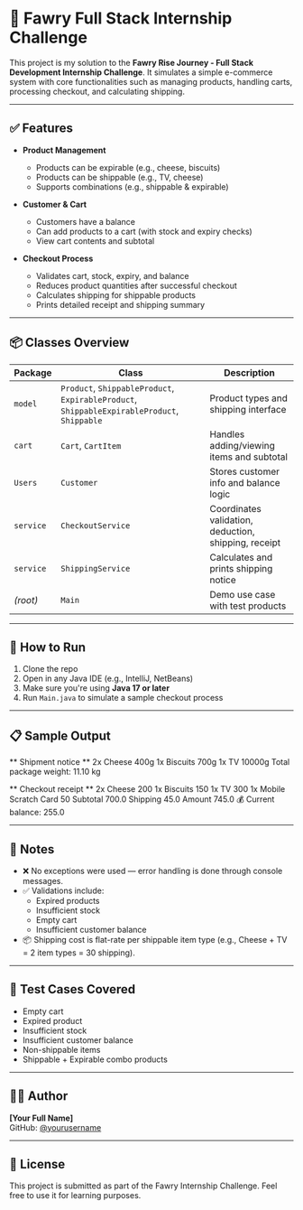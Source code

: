 # 🛒 Fawry Full Stack Internship Challenge

This project is my solution to the **Fawry Rise Journey - Full Stack Development Internship Challenge**. It simulates a simple e-commerce system with core functionalities such as managing products, handling carts, processing checkout, and calculating shipping.

---

## ✅ Features

- **Product Management**
  - Products can be expirable (e.g., cheese, biscuits)
  - Products can be shippable (e.g., TV, cheese)
  - Supports combinations (e.g., shippable & expirable)

- **Customer & Cart**
  - Customers have a balance
  - Can add products to a cart (with stock and expiry checks)
  - View cart contents and subtotal

- **Checkout Process**
  - Validates cart, stock, expiry, and balance
  - Reduces product quantities after successful checkout
  - Calculates shipping for shippable products
  - Prints detailed receipt and shipping summary

---

## 📦 Classes Overview

| Package       | Class                     | Description                                      |
|---------------|---------------------------|--------------------------------------------------|
| `model`       | `Product`, `ShippableProduct`, `ExpirableProduct`, `ShippableExpirableProduct`, `Shippable` | Product types and shipping interface             |
| `cart`        | `Cart`, `CartItem`        | Handles adding/viewing items and subtotal        |
| `Users`       | `Customer`                | Stores customer info and balance logic           |
| `service`     | `CheckoutService`         | Coordinates validation, deduction, shipping, receipt |
| `service`     | `ShippingService`         | Calculates and prints shipping notice            |
| *(root)*      | `Main`                    | Demo use case with test products                 |

---

## 🚀 How to Run

1. Clone the repo
2. Open in any Java IDE (e.g., IntelliJ, NetBeans)
3. Make sure you're using **Java 17 or later**
4. Run `Main.java` to simulate a sample checkout process

---

## 📋 Sample Output

** Shipment notice **
2x Cheese 400g
1x Biscuits 700g
1x TV 10000g
Total package weight: 11.10 kg

** Checkout receipt **
2x Cheese 200
1x Biscuits 150
1x TV 300
1x Mobile Scratch Card 50
Subtotal 700.0
Shipping 45.0
Amount 745.0
💰 Current balance: 255.0

---

## 🧠 Notes

- ❌ No exceptions were used — error handling is done through console messages.
- ✅ Validations include:
  - Expired products
  - Insufficient stock
  - Empty cart
  - Insufficient customer balance
- 📦 Shipping cost is flat-rate per shippable item type (e.g., Cheese + TV = 2 item types = 30 shipping).

---

## 🧪 Test Cases Covered

- Empty cart
- Expired product
- Insufficient stock
- Insufficient customer balance
- Non-shippable items
- Shippable + Expirable combo products

---

## 👨‍💻 Author

**[Your Full Name]**  
GitHub: [@yourusername](https://github.com/yourusername)

---

## 📝 License

This project is submitted as part of the Fawry Internship Challenge. Feel free to use it for learning purposes.
